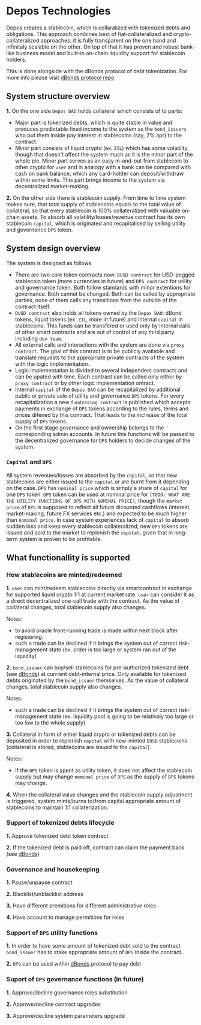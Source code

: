# Depos Technologies

Depos creates a stablecoin, which is collaralized with tokenized debts and obligations. This approach combines best of fiat-collateralized and crypto-collateralized approaches: it is fully transparent on the one hand and infinitaly scalable on the other. On top of that it has proven and robust bank-like business model and built-in on-chain liquidity support for stablecoin holders.

This is done alongside with the dBonds protocol of debt tokenization. For more info please visit [dBonds protocol repo](https://github.com/thedeposbank/zilliqa-dbonds)

## System structure overview
**1.** On the one side `Depos DAO` holds collateral which consists of to parts:
  * Major part is tokenized debts, which is quite stable in value and produces predictable fixed income to the system as the `bond_issuers` who put them inside pay interest in stablecoins (say, 2% apr) to the contract.
  * Minor part consists of liquid crypto (ex. `ZIL`) which has some volatility, though that doesn't affect the system much as it is the minor part of the whole pie. Minor part serves as an easy in-and-out from stablecoin to other crypto for `user` and in analogy with a bank can be compared with cash on bank balance, which any card-holder can deposit/withdraw within some limits. This part brings income to the system via decentralized market-making.

**2.** On the other side there is stablecoin supply.
From time to time system makes sure, that total supply of stablecoins equals to the total value of collateral, so that every stablecoin is 100% collateralized with valuable on-chain assets. To absorb all volatility/losses/revenue contract has its own stablecoin `capital`, which is originated and recapitalised by selling utility and governance `DPS` token.

## System design overview
The system is designed as follows
- There are two core token contracts now: `DUSD contract` for USD-pegged stablecoin token (more currencies in future) and `DPS contract` for utility and governance token. Both follow standards with minor extentions for governance. Both cannot be changed. Both can be called by appropriate parties, none of them calls any transitions from the outside of the contract itself.
- `DUSD contract` also holds all tokens owned by the `Depos DAO`: dBond tokens, liquid tokens (ex. `ZIL`, more in future) and internal `capital` in stablecoins. This funds can be transfered or used only by internal calls of other smart contracts and are out of control of any third party including `dev team`.
- All external calls and interactions with the system are done via `proxy contract`. The goal of this contract is to be publicly available and translate requests to the appropriate private contracts of the system with the logic implementation.
- Logic implementation is divided to several independent contracts and can be upated with time. Each contract can be called only either by `proxy contract` or by other logic implementation ontract.
- Internal `capital` of the `Depos DAO` can be recapitalized by additional public or private sale of utility and governance `DPS` tokens. For every recapitalization a new `fundrasing contract` is published which accepts payments in exchange of `DPS` tokens according to the rules, terms and prices difened by this contract. That leads to the inclrease of the total supply of `DPS` tokens.
- On the first stage governance and ownership belongs to the corresponding admin accounts. In future this functions will be passed to the decentralized governance for `DPS` holders to decide changes of the system.

### `Capital` and `DPS`
All system revenues/losses are absorbed by the `capital`, so that new stablecoins are either issued to the `capital` or are burnt from it depending on the case. `DPS` has `nominal price` which is simply a share of `capital` for one `DPS` token. `DPS` token can be used at nominal price for `[TODO: WHAT ARE THE UTILITY FUNCTIONS OF DPS WITH NOMINAL PRICE]`, though the `market price` of `DPS` is supposed to reflect all future dicounted cashflows (interest, market-making, future FX services etc.) and expected to be much higher than `nominal price`. In case system experiences lack of `capital` to absorb sudden loss and keep every stablecoin collateralized, new `DPS` tokens are issued and sold to the market to replenish the `capital`, given that in long-term system is proven to be profitable.



## What functionallity is supported

### How stablecoins are minted/redeemed
**1.** `user` can mint/redeem stablecoins directly via smartcontract in exchange for supported liquid crypto 1:1 at current market rate. `user` can consider it as a direct decentralized one-call trade with the contract. As the value of collateral changes, total stablecoin supply also changes.

Notes: 
  * to avoid oracle front-running trade is made within next block after registering.
  * such a trade can be declined if it brings the system out of correct risk-management state (ex. order is too large or system ran out of the liquidity)

**2.** `bond_issuer` can buy/sell stablecoins
for pre-authorized tokenized debt (see [dBonds](https://github.com/thedeposbank/zilliqa-dbonds)) at currrent debt-internal price. Only available for tokenized debts originated by the `bond_issuer` themselves. As the value of collateral changes, total stablecoin supply also changes.

Notes:
  * such a trade can be declined if it brings the system out of correct risk-management state (ex. liquidity pool is going to be relativaly too large or too low to the whole supply)

**3.** Collateral in form of either liquid crypto or tokenized debts can be deposited in order to replenish `capital` with new-minted `DUSD` stablecoins (collateral is stored, stablecoins are issued to the `capital`).

Notes: 
  * If the `DPS` token is spent as utility token, it does not affect the stablecoin supply but may change `nominal price` of `DPS` as the supply of `DPS` tokens may change.

**4.** When the collateral value changes and the stablecoin supply adjustment is triggered, system mints/burns to/from capital appropriate amount of stablecoins to maintain 1:1 collaterization.


### Support of tokenized debts lifecycle

**1.** Approve tokenized debt token contract

**2.** If the tokenized debt is paid off, contract can claim the payment back (see [dBonds](https://github.com/thedeposbank/zilliqa-dbonds))

### Governance and housekeeping

**1.** Pause/unpause contract

**2.** Blacklist/unblacklist address

**3.** Have different premitions for different administrative roles

**4.** Have account to manage permitions for roles

### Support of `DPS` utility functions

**1.** In order to have some amount of tokenized debt sold to the contract ` bond_issuer` has to stake appropriate amount of `DPS` inside the contract.

**2.** `DPS` can be used within [dBonds](https://github.com/thedeposbank/zilliqa-dbonds) protocol to pay debt

### Suport of `DPS` governance functions (in future)

**1.** Approve/decline governance roles substitution

**2.** Approve/decline contract upgrades

**3.** Approve/decline system parameters upgrade


